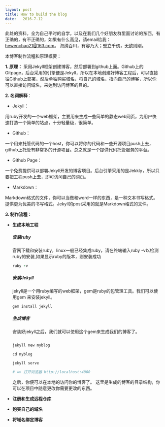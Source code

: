 ```yaml
---
layout: post
title: How to build the blog 
date:   2016-7-12
---
```


此处的资料，全为自己平时的自学，以及在我们几个好朋友群里面讨论的东西，有正确的，有不正确的，如果有什么高见，请email给我：hewenchao21@163.com。
海纳百川，有容乃大；壁立千仞，无欲则刚。

本博客制作流程和原理概要：

 **1. 原理：**
          采用Jekyll框架创建博客，然后部署到github上面。Github上的Gitpage，后台采用的引擎便是Jekyll，所以在本地创建好博客工程后，可以直接往Github上部署，然后单独购买域名，将自己的域名，指向自己的博客，所以你可以直接访问域名，来达到访问博客的目的。
		  
 **2. 名词解释**：
        

 - Jekyll：

 用ruby开发的一个web框架，主要用来生成一些简单的静态web网页，为用户快速打造一个简单的站点，十分轻量级，很简单。
       

 - Github：

 一个用来托管代码的一个host，你可以将你的代码和一些开源项目push上去，github上托管有非常多的开源项目。总之就是一个提供代码托管服务的平台。
       

 - Github Page：

一个免费提供可以部署Jekyll开发的博客项目。后台引擎采用的是Jekkly，所以只要把工程push上去，即可访问自己的网页。
      

 - Markdown：

Markdown格式的文件，你可以当做和word一样的东西，是一种文本书写格式。提供更为优美的书写格式。Jekyll的post采用的就是Markdown格式的文件。
        
 **3. 制作流程：**
 
         

 - **生成本地工程**
 
   ##### **安装ruby**
   
   官网下载和安装ruby，linux一般已经集成ruby，请在终端输入ruby -v以检测ruby的安装,如果显示ruby的版本，则安装成功
	
	```ruby	
    ruby -v
    ```

   #####  **安装Jekyll**
   
   jekyll是一个用ruby编写的web框架，gem是ruby的包管理工具。我们可以使用gem 来安装jekyll。
   
   ```ruby
   gem install jekyll
   ```
   
   ##### **生成博客**

	安装好jekyll之后，我们就可以使用这个gem来生成我们的博客了。
    
    ```ruby
	
    jekyll new myblog
    
    cd myblog
    
    jekyll serve
    
    # => 打开浏览器 http://localhost:4000
	
    ```
	
     之后，你便可以在本地的访问你的博客了。
     这里是生成的博客的目录结构，你可以在项目中随意更改你需要更改的东西。
      

 - **注册和生成远程仓库**

       

 - **购买自己的域名**

         
         

 - **将域名绑定博客**

 


